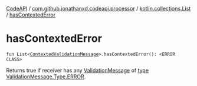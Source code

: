 [CodeAPI](../../index.md) / [com.github.jonathanxd.codeapi.processor](../index.md) / [kotlin.collections.List](index.md) / [hasContextedError](.)

# hasContextedError

`fun List<`[`ContextedValidationMessage`](../-contexted-validation-message/index.md)`>.hasContextedError(): <ERROR CLASS>`

Returns true if receiver has any [ValidationMessage](../-validation-message/index.md) of [type](../-validation-message/type.md) [ValidationMessage.Type.ERROR](../-validation-message/-type/-e-r-r-o-r.md).

